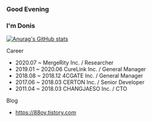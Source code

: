 ### Good Evening 
### I'm Donis
[![Anurag's GitHub stats](https://github-readme-stats.vercel.app/api?username=donis88)](https://github.com/anuraghazra/github-readme-stats)

Career
  - 2020.07 ~         MergeRity Inc.  /  Researcher
  - 2019.01 ~ 2020.06 CureLink Inc.   /  General Manager
  - 2018.08 ~ 2018.12 4CGATE Inc.     /  General Manager
  - 2017.06 ~ 2018.03 CERTON Inc.     /  Senior Developer
  - 2011.04 ~ 2018.03 CHANGJAESO Inc. /  CTO
 
Blog
  - https://88oy.tistory.com
